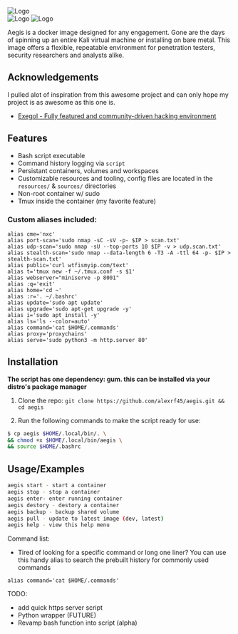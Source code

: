 ![Logo](https://ka-tet.s3.amazonaws.com/logo_long.png)                                                                                                                                           
![Logo](https://img.shields.io/docker/image-size/fonalex45/aegis) ![Logo](https://img.shields.io/docker/pulls/fonalex45/aegis)       

Aegis is a docker image designed for any engagement. Gone are the days of spinning up an entire Kali virtual machine or installing on bare metal. This image offers a flexible, repeatable environment for penetration testers, security researchers and analysts alike.


## Acknowledgements

 I pulled alot of inspiration from this awesome project and can only hope my project is as awesome as this one is.
 
- [Exegol - Fully featured and community-driven hacking environment](https://github.com/ThePorgs/Exegol)

## Features

- Bash script executable
- Command history logging via `script`
- Persistant containers, volumes and workspaces
- Customizable resources and tooling, config files are located in the `resources/` & `sources/` directories
- Non-root container w/ sudo
- Tmux inside the container (my favorite feature)

### Custom aliases included:

```
alias cme='nxc'
alias port-scan='sudo nmap -sC -sV -p- $IP > scan.txt'
alias udp-scan='sudo nmap -sU --top-ports 10 $IP -v > udp.scan.txt'
alias stealth-scan='sudo nmap --data-length 6 -T3 -A -ttl 64 -p- $IP > stealth-scan.txt'
alias public='curl wtfismyip.com/text'
alias t='tmux new -f ~/.tmux.conf -s $1'
alias webserver="miniserve -p 8001"
alias :q='exit'
alias home='cd ~'
alias :r='. ~/.bashrc'
alias update='sudo apt update'
alias upgrade='sudo apt-get upgrade -y'
alias i='sudo apt install -y'
alias ls='ls --color=auto'
alias command='cat $HOME/.commands'
alias proxy='proxychains'
alias serve='sudo python3 -m http.server 80'
```

## Installation

**The script has one dependency: gum. this can be installed via your distro's package manager**

1. Clone the repo:
`git clone https://github.com/alexrf45/aegis.git && cd aegis`

2. Run the following commands to make the script ready for use:

```bash
$ cp aegis $HOME/.local/bin/. \
&& chmod +x $HOME/.local/bin/aegis \
&& source $HOME/.bashrc
```


## Usage/Examples

```bash
aegis start - start a container
aegis stop - stop a container
aegis enter- enter running container
aegis destory - destory a container
aegis backup - backup shared volume
aegis pull - update to latest image (dev, latest)
aegis help - view this help menu

```

Command list:

- Tired of looking for a specific command or long one liner? You can use this handy alias to search the prebuilt history for commonly used commands

```
alias command='cat $HOME/.commands'
```

TODO:
- add quick https server script
- Python wrapper (FUTURE)
- Revamp bash function into script (alpha)

